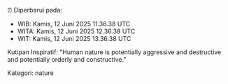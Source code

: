 ⏰ Diperbarui pada:
- WIB: Kamis, 12 Juni 2025 11.36.38 UTC
- WITA: Kamis, 12 Juni 2025 12.36.38 UTC
- WIT: Kamis, 12 Juni 2025 13.36.38 UTC

Kutipan Inspiratif:
"Human nature is potentially aggressive and destructive and potentially orderly and constructive."


Kategori: nature

